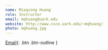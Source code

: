 ```yaml
---
name: Miaqiong Huang
role: Instructor
email: mqhuang@uark.edu
website: http://www.csce.uark.edu/~mqhuang/
photo: mqhuang.jpg
---
```


[Email](mailto:mqhuang@uark.edu){: .btn .btn-outline }